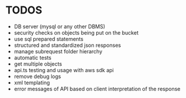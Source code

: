 # TODOS
- DB server (mysql or any other DBMS)
- security checks on objects being put on the bucket
- use sql prepared statements
- structured and standardized json responses
- manage subrequest folder hierarchy
- automatic tests
- get multiple objects
- api.ts testing and usage with aws sdk api
- remove debug logs
- xml templating
- error messages of API based on client interpretation of the response